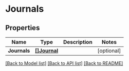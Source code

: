 # Journals

## Properties

Name | Type | Description | Notes
------------ | ------------- | ------------- | -------------
**Journals** | [**[]Journal**](Journal.md) |  | [optional] 

[[Back to Model list]](../README.md#documentation-for-models) [[Back to API list]](../README.md#documentation-for-api-endpoints) [[Back to README]](../README.md)


